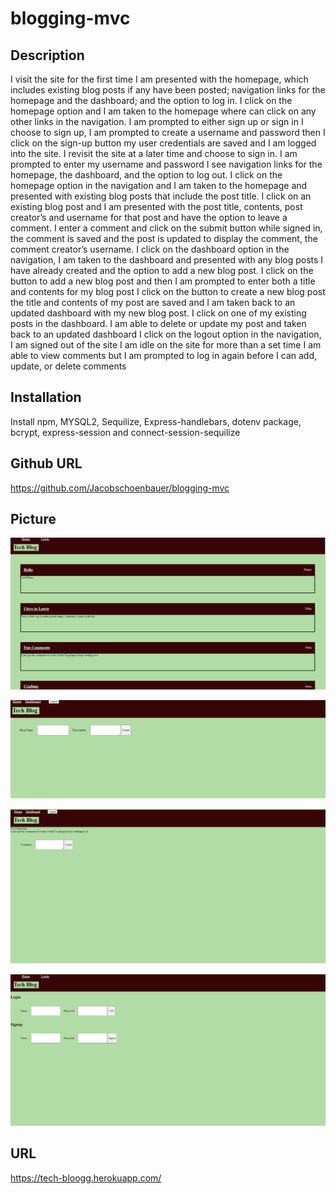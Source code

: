 # blogging-mvc

## Description

I visit the site for the first time
 I am presented with the homepage, which includes existing blog posts if any have been posted; navigation links for the homepage and the dashboard; and the option to log in. I click on the homepage option and I am taken to the homepage
where can click on any other links in the navigation. I am prompted to either sign up or sign in
 I choose to sign up, I am prompted to create a username and password
then I click on the sign-up button my user credentials are saved and I am logged into the site.
 I revisit the site at a later time and choose to sign in. I am prompted to enter my username and password
I see navigation links for the homepage, the dashboard, and the option to log out.
 I click on the homepage option in the navigation and I am taken to the homepage and presented with existing blog posts that include the post title. I click on an existing blog post and I am presented with the post title, contents, post creator’s and username for that post and have the option to leave a comment.
 I enter a comment and click on the submit button while signed in, the comment is saved and the post is updated to display the comment, the comment creator’s username. I click on the dashboard option in the navigation, I am taken to the dashboard and presented with any blog posts I have already created and the option to add a new blog post.
I click on the button to add a new blog post and then I am prompted to enter both a title and contents for my blog post
 I click on the button to create a new blog post the title and contents of my post are saved and I am taken back to an updated dashboard with my new blog post. I click on one of my existing posts in the dashboard. I am able to delete or update my post and taken back to an updated dashboard
I click on the logout option in the navigation, I am signed out of the site
I am idle on the site for more than a set time
I am able to view comments but I am prompted to log in again before I can add, update, or delete comments



## Installation
Install npm, MYSQL2, Sequilize, Express-handlebars, dotenv package, bcrypt, express-session and connect-session-sequilize

## Github URL
https://github.com/Jacobschoenbauer/blogging-mvc

## Picture
![img](views/pics/Bloghome.png) 

![img](views/pics/techdashboard.png) 

![img](views/pics/commentblog.png)

![img](views/pics/bloglogin.png) 
## URL
https://tech-bloogg.herokuapp.com/